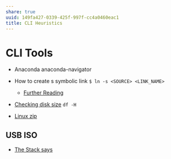 ```yaml
---
share: true
uuid: 149fa427-0339-425f-997f-cc4a0460eac1
title: CLI Heuristics
---
```

# CLI Tools
*   Anaconda anaconda-navigator
    
*   How to create s symbolic link `$ ln -s <SOURCE> <LINK_NAME>`
    
    *   [Further Reading](https://www.shellhacks.com/symlink-create-symbolic-link-linux/)
*   [Checking disk size](https://www.cyberciti.biz/faq/linux-check-disk-space-command/) `df -H`
    
*   [Linux zip](https://askubuntu.com/questions/17641/create-encrypted-password-protected-zip-file)
    

USB ISO
-------

*   [The Stack says](https://askubuntu.com/questions/372607/how-to-create-a-bootable-ubuntu-usb-flash-drive-from-terminal)